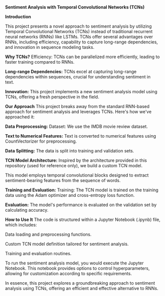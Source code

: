 **Sentiment Analysis with Temporal Convolutional Networks (TCNs)**

**Introduction**

This project presents a novel approach to sentiment analysis by utilizing Temporal Convolutional Networks (TCNs) instead of traditional recurrent neural networks (RNNs) like LSTMs. TCNs offer several advantages over RNNs, including efficiency, capability to capture long-range dependencies, and innovation in sequence modeling tasks.

**Why TCNs?**
Efficiency: TCNs can be parallelized more efficiently, leading to faster training compared to RNNs.

**Long-range Dependencies:** TCNs excel at capturing long-range dependencies within sequences, crucial for understanding sentiment in text.

**Innovation:** This project implements a new sentiment analysis model using TCNs, offering a fresh perspective in the field.

**Our Approach**
This project breaks away from the standard RNN-based approach for sentiment analysis and leverages TCNs. Here's how we've approached it:

**Data Preprocessing:**
Dataset: We use the IMDB movie review dataset.

**Text to Numerical Features:** Text is converted to numerical features using CountVectorizer for preprocessing.

**Data Splitting:** The data is split into training and validation sets.

**TCN Model Architecture:**
Inspired by the architecture provided in this repository (used for reference only), we build a custom TCN model.

This model employs temporal convolutional blocks designed to extract sentiment-bearing features from the sequence of words.

**Training and Evaluation:**
Training: The TCN model is trained on the training data using the Adam optimizer and cross-entropy loss function.

**Evaluation:** The model's performance is evaluated on the validation set by calculating accuracy.

**How to Use It**
The code is structured within a Jupyter Notebook (.ipynb) file, which includes:

Data loading and preprocessing functions.

Custom TCN model definition tailored for sentiment analysis.

Training and evaluation routines.

To run the sentiment analysis model, you would execute the Jupyter Notebook. This notebook provides options to control hyperparameters, allowing for customization according to specific requirements. 

In essence, this project explores a groundbreaking approach to sentiment analysis using TCNs, offering an efficient and effective alternative to RNNs.





